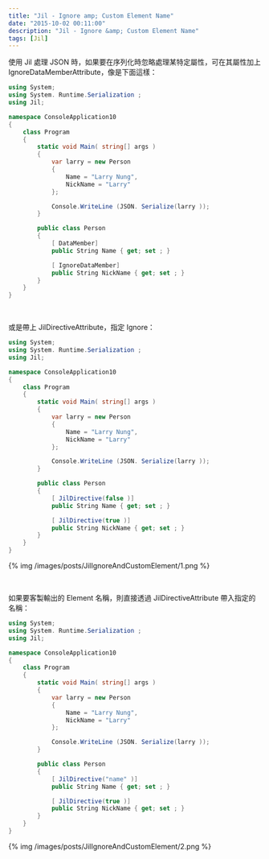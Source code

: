 ```yaml
---
title: "Jil - Ignore amp; Custom Element Name"
date: "2015-10-02 00:11:00"
description: "Jil - Ignore &amp; Custom Element Name"
tags: [Jil]
---
```



使用 Jil 處理 JSON 時，如果要在序列化時忽略處理某特定屬性，可在其屬性加上 IgnoreDataMemberAttribute，像是下面這樣：  

<!-- More -->


```c#
using System;
using System. Runtime.Serialization ;
using Jil;

namespace ConsoleApplication10
{
    class Program
    {
        static void Main( string[] args )
        {
            var larry = new Person
            {
                Name = "Larry Nung",
                NickName = "Larry"
            };

            Console.WriteLine (JSON. Serialize(larry ));
        }

        public class Person
        {
            [ DataMember]
            public String Name { get; set ; }

            [ IgnoreDataMember]
            public String NickName { get; set ; }
        }
    }
}
```

<br/>


或是帶上 JilDirectiveAttribute，指定 Ignore：  

```c#
using System;
using System. Runtime.Serialization ;
using Jil;

namespace ConsoleApplication10
{
    class Program
    {
        static void Main( string[] args )
        {
            var larry = new Person
            {
                Name = "Larry Nung",
                NickName = "Larry"
            };

            Console.WriteLine (JSON. Serialize(larry ));
        }

        public class Person
        {
            [ JilDirective(false )]
            public String Name { get; set ; }

            [ JilDirective(true )]
            public String NickName { get; set ; }
        }
    }
}
```

{% img /images/posts/JilIgnoreAndCustomElement/1.png %}

<br/>


如果要客製輸出的 Element 名稱，則直接透過 JilDirectiveAttribute 帶入指定的名稱：  

```c#
using System;
using System. Runtime.Serialization ;
using Jil;

namespace ConsoleApplication10
{
    class Program
    {
        static void Main( string[] args )
        {
            var larry = new Person
            {
                Name = "Larry Nung",
                NickName = "Larry"
            };

            Console.WriteLine (JSON. Serialize(larry ));
        }

        public class Person
        {
            [ JilDirective("name" )]
            public String Name { get; set ; }

            [ JilDirective(true )]
            public String NickName { get; set ; }
        }
    }
}
```

{% img /images/posts/JilIgnoreAndCustomElement/2.png %}
